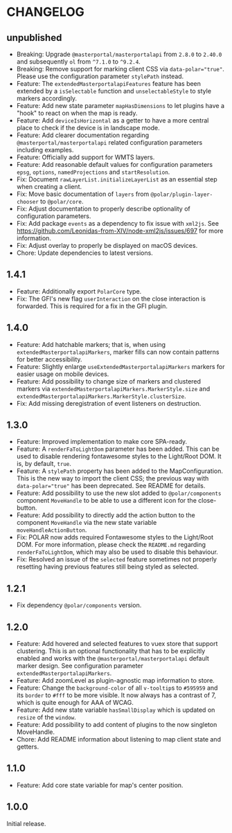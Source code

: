 # CHANGELOG

## unpublished

- Breaking: Upgrade `@masterportal/masterportalapi` from `2.8.0` to `2.40.0` and subsequently `ol` from `^7.1.0` to `^9.2.4`.
- Breaking: Remove support for marking client CSS via `data-polar="true"`. Please use the configuration parameter `stylePath` instead.
- Feature: The `extendedMasterportalapiFeatures` feature has been extended by a `isSelectable` function and `unselectableStyle` to style markers accordingly.
- Feature: Add new state parameter `mapHasDimensions` to let plugins have a "hook" to react on when the map is ready.
- Feature: Add `deviceIsHorizontal` as a getter to have a more central place to check if the device is in landscape mode.
- Feature: Add clearer documentation regarding `@masterportal/masterportalapi` related configuration parameters including examples.
- Feature: Officially add support for WMTS layers.
- Feature: Add reasonable default values for configuration parameters `epsg`, `options`, `namedProjections` and `startResolution`.
- Fix: Document `rawLayerList.initializeLayerList` as an essential step when creating a client.
- Fix: Move basic documentation of `layers` from `@polar/plugin-layer-chooser` to `@polar/core`.
- Fix: Adjust documentation to properly describe optionality of configuration parameters.
- Fix: Add package `events` as a dependency to fix issue with `xml2js`. See https://github.com/Leonidas-from-XIV/node-xml2js/issues/697 for more information.
- Fix: Adjust overlay to properly be displayed on macOS devices.
- Chore: Update dependencies to latest versions.

## 1.4.1

- Feature: Additionally export `PolarCore` type.
- Fix: The GFI's new flag `userInteraction` on the close interaction is forwarded. This is required for a fix in the GFI plugin.

## 1.4.0

- Feature: Add hatchable markers; that is, when using `extendedMasterportalapiMarkers`, marker fills can now contain patterns for better accessibility.
- Feature: Slightly enlarge `useExtendedMasterportalapiMarkers` markers for easier usage on mobile devices.
- Feature: Add possibility to change size of markers and clustered markers via `extendedMasterportalapiMarkers.MarkerStyle.size` and `extendedMasterportalapiMarkers.MarkerStyle.clusterSize`.
- Fix: Add missing deregistration of event listeners on destruction.

## 1.3.0

- Feature: Improved implementation to make core SPA-ready.
- Feature: A `renderFaToLightDom` parameter has been added. This can be used to disable rendering fontawesome styles to the Light/Root DOM. It is, by default, `true`.
- Feature: A `stylePath` property has been added to the MapConfiguration. This is the new way to import the client CSS; the previous way with `data-polar="true"` has been deprecated. See README for details.
- Feature: Add possibility to use the new slot added to `@polar/components` component `MoveHandle` to be able to use a different icon for the close-button.
- Feature: Add possibility to directly add the action button to the component `MoveHandle` via the new state variable `moveHandleActionButton`.
- Fix: POLAR now adds required Fontawesome styles to the Light/Root DOM. For more information, please check the `README.md` regarding `renderFaToLightDom`, which may also be used to disable this behaviour.
- Fix: Resolved an issue of the `selected` feature sometimes not properly resetting having previous features still being styled as selected.

## 1.2.1

- Fix dependency `@polar/components` version.

## 1.2.0

- Feature: Add hovered and selected features to vuex store that support clustering. This is an optional functionality that has to be explicitly enabled and works with the `@masterportal/masterportalapi` default marker design. See configuration parameter `extendedMasterportalapiMarkers`.
- Feature: Add zoomLevel as plugin-agnostic map information to store.
- Feature: Change the `background-color` of all `v-tooltip`s to `#595959` and its `border` to `#fff` to be more visible. It now always has a contrast of 7, which is quite enough for AAA of WCAG.
- Feature: Add new state variable `hasSmallDisplay` which is updated on `resize` of the `window`.
- Feature: Add possibility to add content of plugins to the now singleton MoveHandle.
- Chore: Add README information about listening to map client state and getters.

## 1.1.0

- Feature: Add core state variable for map's center position.

## 1.0.0

Initial release.
